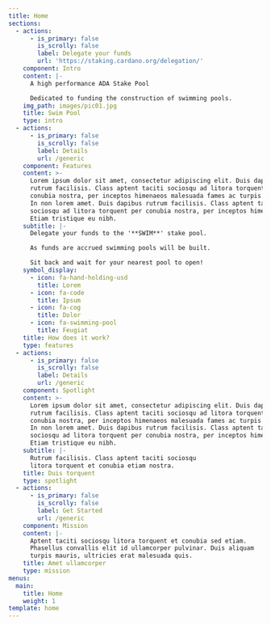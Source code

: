 ```yaml
---
title: Home
sections:
  - actions:
      - is_primary: false
        is_scrolly: false
        label: Delegate your funds
        url: 'https://staking.cardano.org/delegation/'
    component: Intro
    content: |-
      A high performance ADA Stake Pool

      Dedicated to funding the construction of swimming pools.
    img_path: images/pic01.jpg
    title: Swim Pool
    type: intro
  - actions:
      - is_primary: false
        is_scrolly: false
        label: Details
        url: /generic
    component: Features
    content: >-
      Lorem ipsum dolor sit amet, consectetur adipiscing elit. Duis dapibus
      rutrum facilisis. Class aptent taciti sociosqu ad litora torquent per
      conubia nostra, per inceptos himenaeos malesuada fames ac turpis egestas.
      In non lorem amet. Duis dapibus rutrum facilisis. Class aptent taciti
      sociosqu ad litora torquent per conubia nostra, per inceptos himenaeos.
      Etiam tristique eu nibh.
    subtitle: |-
      Delegate your funds to the '**SWIM**' stake pool. 

      As funds are accrued swimming pools will be built.

      Sit back and wait for your nearest pool to open!
    symbol_display:
      - icon: fa-hand-holding-usd
        title: Lorem
      - icon: fa-code
        title: Ipsum
      - icon: fa-cog
        title: Dolor
      - icon: fa-swimming-pool
        title: Feugiat
    title: How does it work?
    type: features
  - actions:
      - is_primary: false
        is_scrolly: false
        label: Details
        url: /generic
    component: Spotlight
    content: >-
      Lorem ipsum dolor sit amet, consectetur adipiscing elit. Duis dapibus
      rutrum facilisis. Class aptent taciti sociosqu ad litora torquent per
      conubia nostra, per inceptos himenaeos malesuada fames ac turpis egestas.
      In non lorem amet. Duis dapibus rutrum facilisis. Class aptent taciti
      sociosqu ad litora torquent per conubia nostra, per inceptos himenaeos.
      Etiam tristique eu nibh.
    subtitle: |-
      Rutrum facilisis. Class aptent taciti sociosqu  
      litora torquent et conubia etiam nostra.
    title: Duis torquent
    type: spotlight
  - actions:
      - is_primary: false
        is_scrolly: false
        label: Get Started
        url: /generic
    component: Mission
    content: |-
      Aptent taciti sociosqu litora torquent et conubia sed etiam.  
      Phasellus convallis elit id ullamcorper pulvinar. Duis aliquam  
      turpis mauris, ultricies erat malesuada quis.
    title: Amet ullamcorper
    type: mission
menus:
  main:
    title: Home
    weight: 1
template: home
---
```


